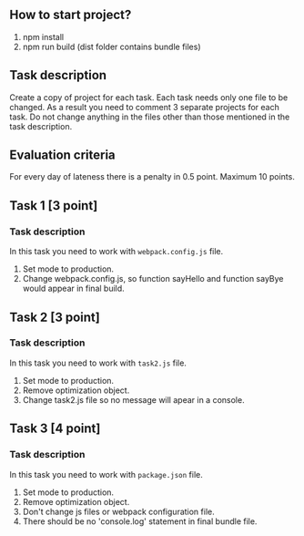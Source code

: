 ## How to start project?

1. npm install
2. npm run build (dist folder contains bundle files)

## Task description
Create a copy of project for each task. Each task needs only one file to be changed. As a result you need to comment 3
separate projects for each task. Do not change anything in the files other than those mentioned in the task description.

## Evaluation criteria
For every day of lateness there is a penalty in 0.5 point. Maximum 10 points.

## Task 1 [3 point]

### Task description 

In this task you need to work with `webpack.config.js` file.

1. Set mode to production.
2. Change webpack.config.js, so function sayHello and function sayBye would appear in final build.

## Task 2 [3 point]

### Task description

In this task you need to work with `task2.js` file.

1. Set mode to production.
2. Remove optimization object.
3. Change task2.js file so no message will apear in a console.

## Task 3 [4 point]

### Task description

In this task you need to work with `package.json` file.

1. Set mode to production.
2. Remove optimization object.
3. Don't change js files or webpack configuration file.
4. There should be no 'console.log' statement in final bundle file.

